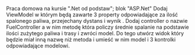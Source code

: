 Praca domowa na kursie ".Net od podstaw"; blok "ASP.Net"
Dodaj ViewModel w którym będą zawarte 3 property odpowiadające za ilość spalonego paliwa, przejechany dystans i wynik . Dodaj controller o nazwie FuelController a w nim metodę która policzy średnie spalanie na podstawie ilości zużytego paliwa i trasy i zwróci model. Do tego utwórz widok który będzie miał inną nazwę niż metoda i umieść w nim model i  3 kontrolki odpowiadające modelowi.
